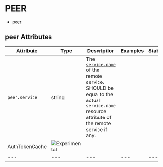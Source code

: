 
<!--- Hugo front matter used to generate the website version of this page:
--->

# PEER

- [peer](#peer)


## peer Attributes

| Attribute  | Type | Description  | Examples  | Stability |
|---|---|---|---|---|
| `peer.service` | string | The [`service.name`](/docs/resource/README.md#service) of the remote service. SHOULD be equal to the actual `service.name` resource attribute of the remote service if any.  | 
AuthTokenCache | ![Experimental](https://img.shields.io/badge/-experimental-blue) |
|---|---|---|---|---|


